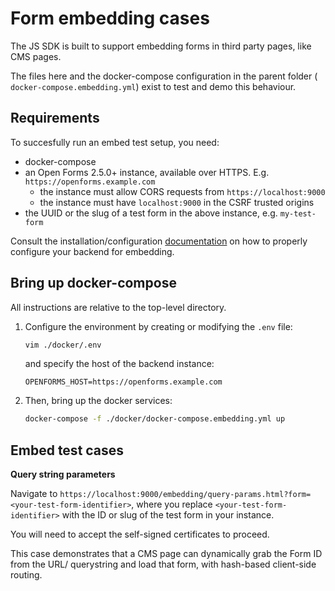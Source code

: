 # Form embedding cases

The JS SDK is built to support embedding forms in third party pages, like CMS pages.

The files here and the docker-compose configuration in the parent folder (
`docker-compose.embedding.yml`) exist to test and demo this behaviour.

## Requirements

To succesfully run an embed test setup, you need:

- docker-compose
- an Open Forms 2.5.0+ instance, available over HTTPS. E.g. `https://openforms.example.com`
  - the instance must allow CORS requests from `https://localhost:9000`
  - the instance must have `localhost:9000` in the CSRF trusted origins
- the UUID or the slug of a test form in the above instance, e.g. `my-test-form`

Consult the installation/configuration
[documentation](https://open-forms.readthedocs.io/en/stable/developers/sdk/embedding.html#backend-configuration)
on how to properly configure your backend for embedding.

## Bring up docker-compose

All instructions are relative to the top-level directory.

1. Configure the environment by creating or modifying the `.env` file:

   ```bash
   vim ./docker/.env
   ```

   and specify the host of the backend instance:

   ```
   OPENFORMS_HOST=https://openforms.example.com
   ```

2. Then, bring up the docker services:

   ```bash
   docker-compose -f ./docker/docker-compose.embedding.yml up
   ```

## Embed test cases

**Query string parameters**

Navigate to `https://localhost:9000/embedding/query-params.html?form=<your-test-form-identifier>`,
where you replace `<your-test-form-identifier>` with the ID or slug of the test form in your
instance.

You will need to accept the self-signed certificates to proceed.

This case demonstrates that a CMS page can dynamically grab the Form ID from the URL/ querystring
and load that form, with hash-based client-side routing.
